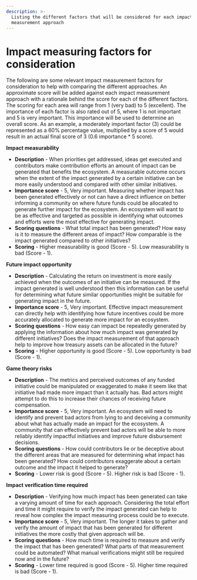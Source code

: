 ```yaml
---
description: >-
  Listing the different factors that will be considered for each impact
  measurement approach
---
```


# Impact measuring factors for consideration

The following are some relevant impact measurement factors for consideration to help with comparing the different approaches. An approximate score will be added against each impact measurement approach with a rationale behind the score for each of the different factors. The scoring for each area will range from 1 (very bad) to 5 (excellent). The importance of each factor is also rated out of 5, where 1 is not important and 5 is very important. This importance will be used to determine an overall score. As an example, a moderately important factor (3) could be represented as a 60% percentage value, multiplied by a score of 5 would result in an actual final score of 3 (0.6 importance \* 5 score).



**Impact measurability**

* **Description** - When priorities get addressed, ideas get executed and contributors make contribution efforts an amount of impact can be generated that benefits the ecosystem. A measurable outcome occurs when the extent of the impact generated by a certain initiative can be more easily understood and compared with other similar initiatives.
* **Importance score** - 5, Very important. Measuring whether impact has been generated effectively or not can have a direct influence on better informing a community on where future funds could be allocated to generate further impact for the ecosystem. An ecosystem will want to be as effective and targeted as possible in identifying what outcomes and efforts were the most effective for generating impact.
* **Scoring questions** - What total impact has been generated? How easy is it to measure the different areas of impact? How comparable is the impact generated compared to other initiatives?
* **Scoring** - Higher measurability is good (Score - 5). Low measurability is bad (Score - 1).



**Future impact opportunity**

* **Description** - Calculating the return on investment is more easily achieved when the outcomes of an initiative can be measured. If the impact generated is well understood then this information can be useful for determining what future similar opportunities might be suitable for generating impact in the future.
* **Importance score** - 5, Very important. Effective impact measurement can directly help with identifying how future incentives could be more accurately allocated to generate more impact for an ecosystem.
* **Scoring questions** - How easy can impact be repeatedly generated by applying the information about how much impact was generated by different initiatives? Does the impact measurement of that approach help to improve how treasury assets can be allocated in the future?
* **Scoring** - Higher opportunity is good (Score - 5). Low opportunity is bad (Score - 1).



**Game theory risks**

* **Description** - The metrics and perceived outcomes of any funded initiative could be manipulated or exaggerated to make it seem like that initiative had made more impact than it actually has. Bad actors might attempt to do this to increase their chances of receiving future compensation.
* **Importance score** - 5, Very important. An ecosystem will need to identify and prevent bad actors from lying to and deceiving a community about what has actually made an impact for the ecosystem. A community that can effectively prevent bad actors will be able to more reliably identify impactful initiatives and improve future disbursement decisions.
* **Scoring questions** - How could contributors lie or be deceptive about the different areas that are measured for determining what impact has been generated? How could contributors exaggerate about a certain outcome and the impact it helped to generate?
* **Scoring** - Lower risk is good (Score - 5). Higher risk is bad (Score - 1).



**Impact verification time required**

* **Description** - Verifying how much impact has been generated can take a varying amount of time for each approach. Considering the total effort and time it might require to verify the impact generated can help to reveal how complex the impact measuring process could be to execute.
* **Importance score** - 5, Very important. The longer it takes to gather and verify the amount of impact that has been generated for different initiatives the more costly that given approach will be.
* **Scoring questions** - How much time is required to measure and verify the impact that has been generated? What parts of that measurement could be automated? What manual verifications might still be required now and in the future?
* **Scoring** - Lower time required is good (Score - 5). Higher time required is bad (Score - 1).
